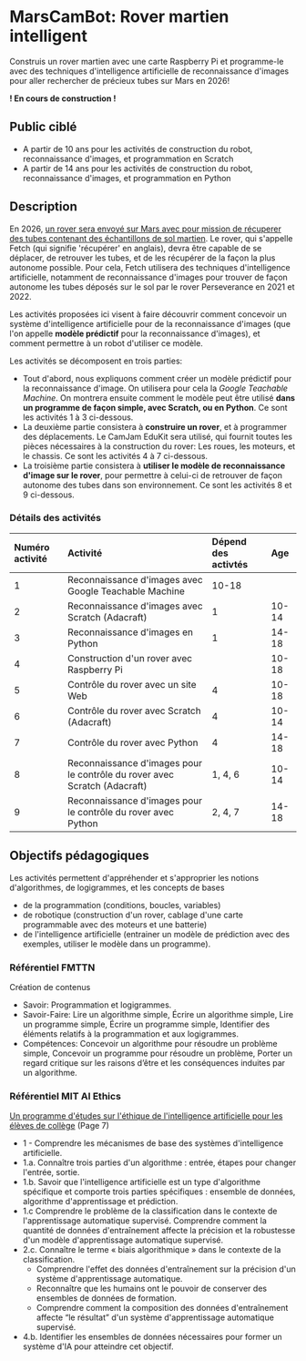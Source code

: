 # MarsCamBot: Rover martien intelligent  

Construis un rover martien avec une carte Raspberry Pi et programme-le avec des techniques  d'intelligence artificielle de reconnaissance d'images pour aller rechercher de précieux tubes sur Mars en 2026!

**! En cours de construction !**

## Public ciblé

* A partir de 10 ans pour les activités de construction du robot, reconnaissance d'images, et programmation en Scratch
* A partir de 14 ans pour les activités de construction du robot, reconnaissance d'images, et programmation en Python

## Description

En 2026, [un rover sera envoyé sur Mars avec pour mission de récuperer des tubes contenant des échantillons de sol martien](https://fr.wikipedia.org/wiki/Mars_Sample_Return#Mission_Sample_Retrieval_Lander_(SRL)). Le rover, qui s'appelle Fetch (qui signifie 'récupérer' en anglais), devra être capable de se déplacer, de retrouver les tubes, et de les récupérer de la façon la plus autonome possible. Pour cela, Fetch utilisera des techniques d'intelligence artificielle, notamment de reconnaissance d'images pour trouver de façon autonome les tubes déposés sur le sol par le rover Perseverance en 2021 et 2022. 

Les activités proposées ici visent à faire découvrir comment concevoir un système d'intelligence artificielle pour de la reconnaissance d'images (que l'on appelle **modèle prédictif** pour la reconnaissance d'images), et comment permettre à un robot d'utiliser ce modèle. 

Les activités se décomposent en trois parties:

* Tout d'abord, nous expliquons comment créer un modèle prédictif pour la reconnaissance d'image. On utilisera pour cela la *Google Teachable Machine*. On montrera ensuite comment le modèle peut être utilisé **dans un programme de façon simple, avec Scratch, ou en Python**. Ce sont les activités 1 à 3 ci-dessous.
* La deuxième partie consistera à **construire un rover**, et à programmer des déplacements. Le CamJam EduKit sera utilisé, qui fournit toutes les pièces nécessaires à la construction du rover: Les roues, les moteurs, et le chassis. Ce sont les activités 4 à 7 ci-dessous.
* La troisième partie consistera à **utiliser le modèle de reconnaissance d'image sur le rover**, pour permettre à celui-ci de retrouver de façon autonome des tubes dans son environnement. Ce sont les activités 8 et 9 ci-dessous.

### Détails des activités


Numéro activité | Activité | Dépend des activtés | Age 
 :--- | :--- | :--- | :--- 
1 | Reconnaissance d'images avec Google Teachable Machine | 10-18 
2 | Reconnaissance d'images avec Scratch (Adacraft) | 1  | 10-14
3 | Reconnaissance d'images en Python | 1  | 14-18
4 | Construction d'un rover avec Raspberry Pi |   | 10-18
5 | Contrôle du rover avec un site Web | 4  | 10-18
6 | Contrôle du rover avec Scratch (Adacraft) | 4 | 10-14
7 | Contrôle du rover avec Python | 4 | 14-18
8 | Reconnaissance d'images pour le contrôle du rover avec Scratch (Adacraft) | 1, 4, 6 | 10-14
9 | Reconnaissance d'images pour le contrôle du rover avec Python | 2, 4, 7 | 14-18


## Objectifs pédagogiques 

Les activités permettent d'appréhender et s'approprier les notions d'algorithmes, de logigrammes, et les concepts de bases 

* de la programmation (conditions, boucles, variables)
* de robotique (construction d'un rover, cablage d'une carte programmable avec des moteurs et une batterie)
* de l'intelligence artificielle (entrainer un modèle de prédiction avec des exemples, utiliser le modèle dans un programme).


### Référentiel FMTTN

Création de contenus

* Savoir: Programmation et logigrammes.
* Savoir-Faire: Lire un algorithme simple, Écrire un algorithme simple, Lire un programme simple, Écrire un programme simple, Identifier des éléments relatifs à la programmation et aux logigrammes.
* Compétences: Concevoir un algorithme pour résoudre un problème simple, Concevoir un programme pour résoudre un problème, Porter un regard critique sur les raisons d’être et les conséquences induites par un algorithme.

### Référentiel MIT AI Ethics

[Un programme d'études sur l'éthique de l'intelligence artificielle pour les élèves de collège](https://docs.google.com/document/d/1pQ8D4iDnwKoiveJOZZgy6SLvgDD1nYQOPFUwyuBpEic/edit#) (Page 7)

* 1 - Comprendre les mécanismes de base des systèmes d'intelligence artificielle. 
* 1.a. Connaître trois parties d'un algorithme : entrée, étapes pour changer l'entrée, sortie. 
* 1.b. Savoir que l'intelligence artificielle est un type d'algorithme spécifique et comporte trois parties spécifiques : ensemble de données, algorithme d'apprentissage et prédiction. 
* 1.c Comprendre le problème de la classification dans le contexte de l'apprentissage automatique supervisé. Comprendre comment la quantité de données d'entraînement affecte la précision et la robustesse d'un modèle d'apprentissage automatique supervisé. 
* 2.c. Connaître le terme « biais algorithmique » dans le contexte de la classification.
	* Comprendre l'effet des données d'entraînement sur la précision d'un système d'apprentissage automatique.
	* Reconnaître que les humains ont le pouvoir de conserver des ensembles de données de formation.
	* Comprendre comment la composition des données d'entraînement affecte “le résultat”  d'un système d'apprentissage automatique supervisé.
* 4.b. Identifier les ensembles de données nécessaires pour former un système d'IA pour atteindre cet objectif.
 




